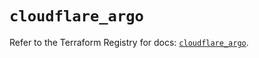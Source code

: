 # `cloudflare_argo`

Refer to the Terraform Registry for docs: [`cloudflare_argo`](https://registry.terraform.io/providers/cloudflare/cloudflare/4.38.0/docs/resources/argo).
